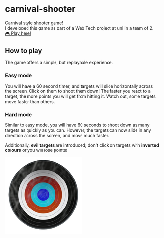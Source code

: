 
# carnival-shooter
Carnival style shooter game!<br>
I developed this game as part of a Web Tech project at uni in a team of 2.<br>
[🎮 Play here!](https://duh.github.io/carnival-shooter/)

## How to play
The game offers a simple, but replayable experience.
### Easy mode
You will have a 60 second timer, and targets will slide horizontally across the screen. Click on them to shoot them down! The faster you react to a target, the more points you will get from hitting it. Watch out, some targets move faster than others.

### Hard mode
Similar to easy mode, you will have 60 seconds to shoot down as many targets as quickly as you can. However, the targets can now slide in any direction across the screen, and move much faster.

Additionally, **evil targets** are introduced; don't click on targets with **inverted colours** or you will lose points!

[<img src="https://github.com/duh/carnival-shooter/blob/a0f1202a1694c4cc96a1d630342007552140d789/media/badtarget.png?raw=true" width="250"/>](https://github.com/duh/carnival-shooter/blob/a0f1202a1694c4cc96a1d630342007552140d789/media/badtarget.png?raw=true)

